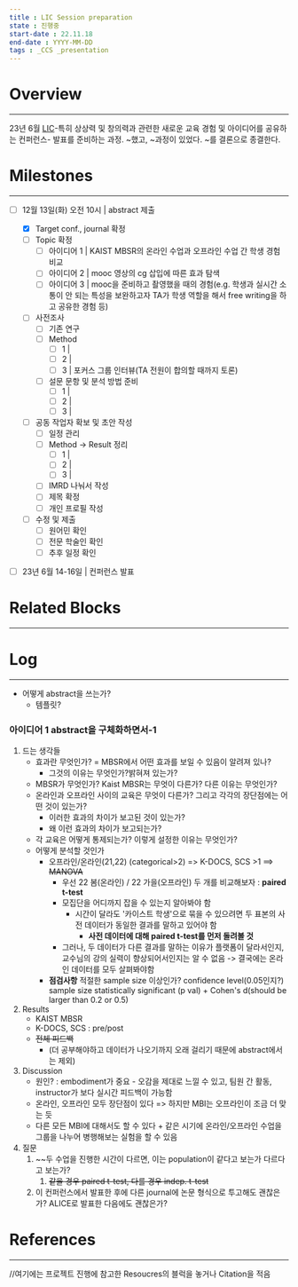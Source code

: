 ```yaml
---
title : LIC Session preparation
state : 진행중
start-date : 22.11.18
end-date : YYYY-MM-DD
tags : _CCS _presentation
---
```

# Overview
---
23년 6월 [LIC](https://www.learningideasconf.org/)-특히 상상력 및 창의력과 관련한 새로운 교육 경험 및 아이디어를 공유하는 컨퍼런스- 발표를 준비하는 과정.
~했고, ~과정이 있었다.
~를 결론으로 종결한다.

# Milestones
---
- [ ] 12월 13일(화) 오전 10시 | abstract 제출
	- [x] Target conf., journal 확정
	- [ ] Topic 확정
		- [ ] 아이디어 1 | KAIST MBSR의 온라인 수업과 오프라인 수업 간 학생 경험 비교
		- [ ] 아이디어 2 | mooc 영상의 cg 삽입에 따른 효과 탐색
		- [ ] 아이디어 3 | mooc을 준비하고 촬영했을 때의 경험(e.g. 학생과 실시간 소통이 안 되는 특성을 보완하고자 TA가 학생 역할을 해서 free writing을 하고 공유한 경험 등)
	- [ ] 사전조사
		- [ ] 기존 연구
		- [ ] Method
			- [ ] 1 | 
			- [ ] 2 |
			- [ ] 3 | 포커스 그룹 인터뷰(TA 전원이 합의할 때까지 토론)
		- [ ] 설문 문항 및 분석 방법 준비
			- [ ] 1 |
			- [ ] 2 |
			- [ ] 3 |
	- [ ] 공동 작업자 확보 및 초안 작성
		- [ ] 일정 관리
		- [ ] Method -> Result 정리
			- [ ] 1 |
			- [ ] 2 | 
			- [ ] 3 | 
		- [ ] IMRD 나눠서 작성
		- [ ] 제목 확정
		- [ ] 개인 프로필 작성
	- [ ] 수정 및 제출
		- [ ] 원어민 확인
		- [ ] 전문 학술인 확인
		- [ ] 추후 일정 확인
- [ ] 23년 6월 14-16일 | 컨퍼런스 발표


# Related Blocks
---


# Log
---
- 어떻게 abstract을 쓰는가?
	- 템플릿?

### 아이디어 1 abstract을 구체화하면서-1
1. 드는 생각들
	- 효과란 무엇인가? = MBSR에서 어떤 효과를 보일 수 있음이 알려져 있나?
		- 그것의 이유는 무엇인가?밝혀져 있는가?
	- MBSR가 무엇인가? Kaist MBSR는 무엇이 다른가? 다른 이유는 무엇인가?
	- 온라인과 오프라인 사이의 교육은 무엇이 다른가? 그리고 각각의 장단점에는 어떤 것이 있는가?
		- 이러한 효과의 차이가 보고된 것이 있는가?
		- 왜 이런 효과의 차이가 보고되는가?
	- 각 교육은 어떻게 통제되는가? 이렇게 설정한 이유는 무엇인가?
	- 어떻게 분석할 것인가
		- 오프라인/온라인(21,22) (categorical>2) => K-DOCS, SCS >1
			==> ~~MANOVA~~
			- 우선 22 봄(온라인) / 22 가을(오프라인) 두 개를 비교해보자 : **paired t-test**
			- 모집단을 어디까지 잡을 수 있는지 알아봐야 함
				- 시간이 달라도 '카이스트 학생'으로 묶을 수 있으려면 두 표본의 사전 데이터가 동일한 결과를 말하고 있어야 함
					- **사전 데이터에 대해 paired t-test를 먼저 돌려볼 것**
			- 그러나, 두 데이터가 다른 결과를 말하는 이유가 플랫폼이 달라서인지, 교수님의 강의 실력이 향상되어서인지는 알 수 없음 -> 결국에는 온라인 데이터를 모두 살펴봐야함
		- **점검사항**
			적절한 sample size 이상인가?
			confidence level(0.05인지?)
			sample size
			statistically significant (p val) + Cohen's  d(should be larger than 0.2 or 0.5)
2. Results
	- KAIST MBSR
	- K-DOCS, SCS : pre/post
	- ~~전체 피드백~~
		- (더 공부해야하고 데이터가 나오기까지 오래 걸리기 때문에 abstract에서는 제외)
3. Discussion
	- 원인? : embodiment가 중요 - 오감을 제대로 느낄 수 있고, 팀원 간 활동, instructor가 보다 실시간 피드백이 가능함
	- 온라인, 오프라인 모두 장단점이 있다
		 => 하지만 MBI는 오프라인이 조금 더 맞는 듯
	- 다른 모든 MBI에 대해서도 할 수 있다 + 같은 시기에 온라인/오프라인 수업을 그룹을 나누어 병행해보는 실험을 할 수 있음
4. 질문
	1.  ~~두 수업을 진행한 시간이 다르면, 이는 population이 같다고 보는가 다르다고 보는가?
		1. ~~같을 경우 paired t-test, 다를 경우 indep. t-test~~
	2. 이 컨퍼런스에서 발표한 후에 다른 journal에 논문 형식으로 투고해도 괜찮은가? ALICE로 발표한 다음에도 괜찮은가?



# References
---
//여기에는 프로젝트 진행에 참고한 Resoucres의 블럭을 놓거나 Citation을 적음